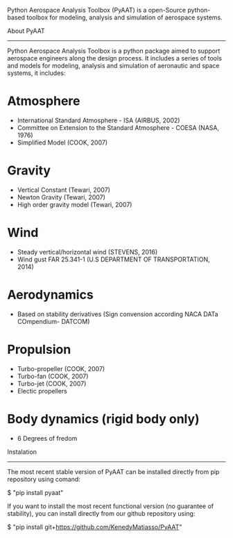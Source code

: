 Python Aerospace Analysis Toolbox (PyAAT) is a open-Source python-based toolbox for modeling, analysis and simulation of aerospace systems.

About PyAAT
**********************
Python Aerospace Analysis Toolbox is a python package aimed to support aerospace engineers along the design process.
It includes a series of tools and models for modeling, analysis and simulation of aeronautic and space systems, it includes:

Atmosphere
===========
* International Standard Atmosphere - ISA (AIRBUS, 2002)
* Committee on Extension to the Standard Atmosphere - COESA (NASA, 1976)
* Simplified Model (COOK, 2007)
  
Gravity
========
* Vertical Constant (Tewari, 2007)
* Newton Gravity (Tewari, 2007)
* High order gravity model (Tewari, 2007)

Wind
=====
* Steady vertical/horizontal wind (STEVENS, 2016)
* Wind gust FAR 25.341-1 (U.S DEPARTMENT OF TRANSPORTATION, 2014)

Aerodynamics
=============
* Based on stability derivatives (Sign convension according NACA DATa COmpendium- DATCOM)

Propulsion
===========
* Turbo-propeller (COOK, 2007)
* Turbo-fan (COOK, 2007)
* Turbo-jet (COOK, 2007)
* Electic propellers

Body dynamics (rigid body only)
=================================
* 6 Degrees of fredom


Instalation
**********************

The most recent stable version of PyAAT can be installed directly from pip repository using comand:

$ "pip install pyaat"

If you want to install the most recent functional version (no guarantee of stability), you can install directly from our github repository using:

$  "pip install git+https://github.com/KenedyMatiasso/PyAAT"
